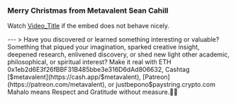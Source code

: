 ### Merry Christmas from Metavalent Sean Cahill

<!-- YouTube Player
<iframe id="ytplayer" type="text/html" width="560" height="320"
  src="https://www.youtube.com/embed/vYeVgeTOgbI?t=1h27m27s"
  frameborder="0"></iframe>
-->

Watch [Video_Title](https://youtu.be/vYeVgeTOgbI?t=1h27m27s) if the embed does not behave nicely.

<!-- For custom thumbnail
![alt text](/assets/images/image.jpg "title")
-->

<p></p>
<p></p>
<p></p>
<p></p>
---
> Have you discovered or learned something interesting or valuable? Something that piqued your imagination, sparked creative insight, deepened research, enlivened discovery, or shed new light other academic, philosophical, or spiritual interest? Make it real with ETH 0x1eb2d6E3f26fBBF31B485bbe3e316D6dAd806632, Cashtag [$metavalent](https://cash.app/$metavalent), [Patreon](https://patreon.com/metavalent), or justbepono$paystring.crypto.com Mahalo means Respect and Gratitude without measure.🙏🏼
